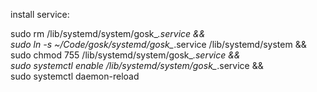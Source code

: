 install service:

sudo rm /lib/systemd/system/gosk_*.service && \
sudo ln -s ~/Code/gosk/systemd/gosk_*.service /lib/systemd/system && \
sudo chmod 755 /lib/systemd/system/gosk_*.service && \
sudo systemctl enable /lib/systemd/system/gosk_*.service && \
sudo systemctl daemon-reload